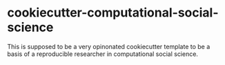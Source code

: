 # cookiecutter-computational-social-science
This is supposed to be a very opinonated cookiecutter template to be a basis of a reproducible researcher in computational social science.
